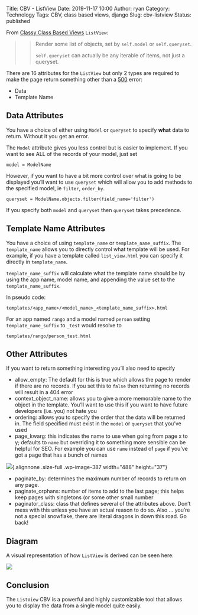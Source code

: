 Title: CBV - ListView
Date: 2019-11-17 10:00
Author: ryan
Category: Technology
Tags: CBV, class based views, django
Slug: cbv-listview
Status: published

From [Classy Class Based Views](http://ccbv.co.uk/projects/Django/2.2/django.views.generic.list/ListView/) `ListView`:

> > Render some list of objects, set by `self.model` or `self.queryset`.
> >
> > `self.queryset` can actually be any iterable of items, not just a queryset.

There are 16 attributes for the `ListView` but only 2 types are required to make the page return something other than a [500](https://en.wikipedia.org/wiki/List_of_HTTP_status_codes#5xx_Server_errors) error:

-   Data
-   Template Name

## Data Attributes

You have a choice of either using `Model` or `queryset` to specify **what** data to return. Without it you get an error.

The `Model` attribute gives you less control but is easier to implement. If you want to see ALL of the records of your model, just set

    model = ModelName

However, if you want to have a bit more control over what is going to be displayed you’ll want to use `queryset` which will allow you to add methods to the specified model, ie `filter`, `order_by`.

    queryset = ModelName.objects.filter(field_name='filter')

If you specify both `model` and `queryset` then `queryset` takes precedence.

## Template Name Attributes

You have a choice of using `template_name` or `template_name_suffix`. The `template_name` allows you to directly control what template will be used. For example, if you have a template called `list_view.html` you can specify it directly in `template_name`.

`template_name_suffix` will calculate what the template name should be by using the app name, model name, and appending the value set to the `template_name_suffix`.

In pseudo code:

    templates/<app_name>/<model_name>_<template_name_suffix>.html

For an app named `rango` and a model named `person` setting `template_name_suffix` to `_test` would resolve to

    templates/rango/person_test.html

## Other Attributes

If you want to return something interesting you’ll also need to specify

-   allow_empty: The default for this is true which allows the page to render if there are no records. If you set this to `false` then returning no records will result in a 404 error
-   context_object_name: allows you to give a more memorable name to the object in the template. You’ll want to use this if you want to have future developers (i.e. you) not hate you
-   ordering: allows you to specify the order that the data will be returned in. The field specified must exist in the `model` or `queryset` that you’ve used
-   page_kwarg: this indicates the name to use when going from page x to y; defaults to `name` but overriding it to something more sensible can be helpful for SEO. For example you can use `name` instead of `page` if you’ve got a page that has a bunch of names

![](/images/uploads/2019/11/6FD85C21-0593-42E3-80E3-F835126CDB72_4_5005_c.jpeg){.alignnone .size-full .wp-image-387 width="488" height="37"}

-   paginate_by: determines the maximum number of records to return on any page.
-   paginate_orphans: number of items to add to the last page; this helps keep pages with singletons (or some other small number
-   paginator_class: class that defines several of the attributes above. Don’t mess with this unless you have an actual reason to do so. Also … you’re not a special snowflake, there are literal dragons in down this road. Go back!

## Diagram

A visual representation of how `ListView` is derived can be seen here:

![](https://yuml.me/diagram/plain;/class/%5BMultipleObjectTemplateResponseMixin%7Bbg:white%7D%5D%5E-%5BListView%7Bbg:green%7D%5D,%20%5BTemplateResponseMixin%7Bbg:white%7D%5D%5E-%5BMultipleObjectTemplateResponseMixin%7Bbg:white%7D%5D,%20%5BBaseListView%7Bbg:white%7D%5D%5E-%5BListView%7Bbg:green%7D%5D,%20%5BMultipleObjectMixin%7Bbg:white%7D%5D%5E-%5BBaseListView%7Bbg:white%7D%5D,%20%5BContextMixin%7Bbg:white%7D%5D%5E-%5BMultipleObjectMixin%7Bbg:white%7D%5D,%20%5BView%7Bbg:lightblue%7D%5D%5E-%5BBaseListView%7Bbg:white%7D%5D.svg)

## Conclusion

The `ListView` CBV is a powerful and highly customizable tool that allows you to display the data from a single model quite easily.
